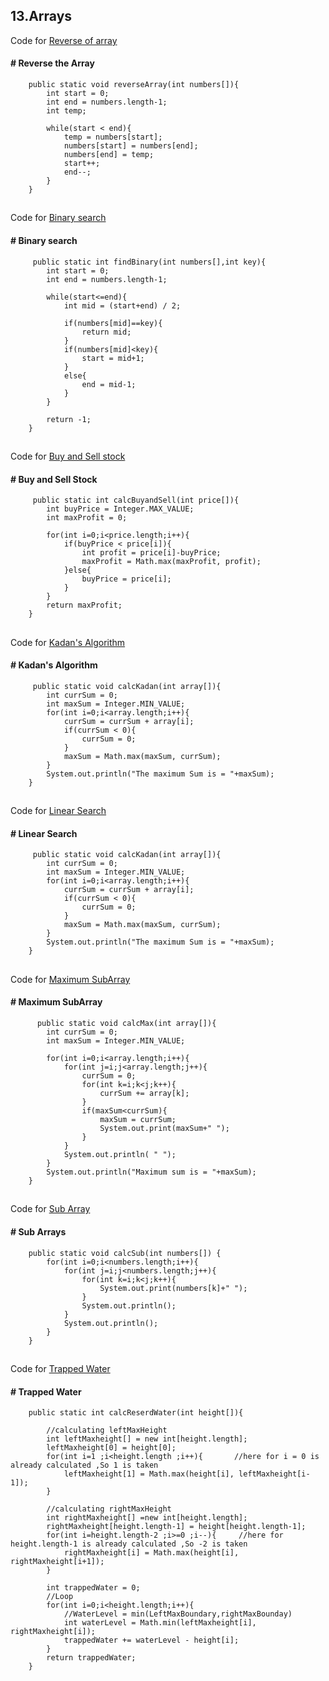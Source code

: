 ## 13.Arrays
Code for 
[Reverse of array ](https://github.com/Anjeelchaudhary/JavaCode/blob/master/13.Arrays/Reverse.java)

#### # Reverse the Array

```
    public static void reverseArray(int numbers[]){
        int start = 0;
        int end = numbers.length-1;
        int temp;

        while(start < end){
            temp = numbers[start];
            numbers[start] = numbers[end];
            numbers[end] = temp;
            start++;
            end--;
        }
    }
```
##
Code for 
[Binary search ](https://github.com/Anjeelchaudhary/JavaCode/blob/master/13.Arrays/BinarySearch.java)

#### # Binary search

```
     public static int findBinary(int numbers[],int key){
        int start = 0;
        int end = numbers.length-1;

        while(start<=end){
            int mid = (start+end) / 2;

            if(numbers[mid]==key){
                return mid;
            }
            if(numbers[mid]<key){
                start = mid+1;
            }
            else{
                end = mid-1;
            }
        }

        return -1;
    }
```
##
Code for 
[Buy and Sell stock ](https://github.com/Anjeelchaudhary/JavaCode/blob/master/13.Arrays/BuyAndSellStock.java)

#### # Buy and Sell Stock 

```
     public static int calcBuyandSell(int price[]){
        int buyPrice = Integer.MAX_VALUE;
        int maxProfit = 0;

        for(int i=0;i<price.length;i++){
            if(buyPrice < price[i]){
                int profit = price[i]-buyPrice;
                maxProfit = Math.max(maxProfit, profit);
            }else{
                buyPrice = price[i];
            }
        }
        return maxProfit;
    }
```
##
Code for 
[Kadan's Algorithm](https://github.com/Anjeelchaudhary/JavaCode/blob/master/13.Arrays/Kadan.java)

#### # Kadan's Algorithm

```
     public static void calcKadan(int array[]){
        int currSum = 0;
        int maxSum = Integer.MIN_VALUE;
        for(int i=0;i<array.length;i++){
            currSum = currSum + array[i];
            if(currSum < 0){
                currSum = 0;
            }
            maxSum = Math.max(maxSum, currSum);
        }
        System.out.println("The maximum Sum is = "+maxSum);
    }
```
##
Code for 
[Linear Search](https://github.com/Anjeelchaudhary/JavaCode/blob/master/13.Arrays/LinearSearch.java)

#### # Linear Search

```
     public static void calcKadan(int array[]){
        int currSum = 0;
        int maxSum = Integer.MIN_VALUE;
        for(int i=0;i<array.length;i++){
            currSum = currSum + array[i];
            if(currSum < 0){
                currSum = 0;
            }
            maxSum = Math.max(maxSum, currSum);
        }
        System.out.println("The maximum Sum is = "+maxSum);
    }
```
##
Code for 
[Maximum SubArray](https://github.com/Anjeelchaudhary/JavaCode/blob/master/13.Arrays/MaxSubArray.java)

#### # Maximum SubArray

```
      public static void calcMax(int array[]){
        int currSum = 0;
        int maxSum = Integer.MIN_VALUE;

        for(int i=0;i<array.length;i++){
            for(int j=i;j<array.length;j++){
                currSum = 0;
                for(int k=i;k<j;k++){
                    currSum += array[k];
                } 
                if(maxSum<currSum){
                    maxSum = currSum;
                    System.out.print(maxSum+" ");
                }
            }
            System.out.println( " ");
        }
        System.out.println("Maximum sum is = "+maxSum);
    }
```
##
Code for 
[Sub Array](https://github.com/Anjeelchaudhary/JavaCode/blob/master/13.Arrays/SubArrays.java)

#### # Sub Arrays

```
    public static void calcSub(int numbers[]) {
        for(int i=0;i<numbers.length;i++){
            for(int j=i;j<numbers.length;j++){
                for(int k=i;k<j;k++){
                    System.out.print(numbers[k]+" ");
                }
                System.out.println();
            }
            System.out.println();
        }
    }
```
##
Code for 
[Trapped Water](https://github.com/Anjeelchaudhary/JavaCode/blob/master/13.Arrays/TrappedWater.java)

#### # Trapped Water

```
    public static int calcReserdWater(int height[]){
        
        //calculating leftMaxHeight
        int leftMaxheight[] = new int[height.length];
        leftMaxheight[0] = height[0];
        for(int i=1 ;i<height.length ;i++){       //here for i = 0 is already calculated ,So 1 is taken
            leftMaxheight[1] = Math.max(height[i], leftMaxheight[i-1]);
        }

        //calculating rightMaxHeight
        int rightMaxheight[] =new int[height.length];
        rightMaxheight[height.length-1] = height[height.length-1];
        for(int i=height.length-2 ;i>=0 ;i--){     //here for height.length-1 is already calculated ,So -2 is taken
            rightMaxheight[i] = Math.max(height[i], rightMaxheight[i+1]);
        }

        int trappedWater = 0;
        //Loop
        for(int i=0;i<height.length;i++){
            //WaterLevel = min(LeftMaxBoundary,rightMaxBounday)
            int waterLevel = Math.min(leftMaxheight[i], rightMaxheight[i]);
            trappedWater += waterLevel - height[i];        
        }
        return trappedWater;
    }
``` 